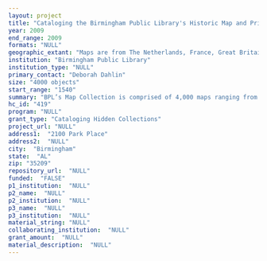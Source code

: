 ```yaml
--- 
layout: project 
title: "Cataloging the Birmingham Public Library's Historic Map and Print Collection"
year: 2009
end_range: 2009
formats: "NULL"
geographic_extant: "Maps are from The Netherlands, France, Great Britain, and the U.S. The older maps depict the New World and later maps focus on the Southeast."
institution: "Birmingham Public Library"
institution_type: "NULL"
primary_contact: "Deborah Dahlin"
size: "4000 objects"
start_range: "1540"
summary: "BPL’s Map Collection is comprised of 4,000 maps ranging from 1540 to the present. Use of the map collection has been severely limited because it is inaccessible. Of the 4,000 items in the collection, none has been cataloged. Descriptions and paper catalog cards exist for a quarter of the collection, but they are of unknown provenance or are incomplete. Though BPL has produced publications that describe parts of the collection, none are comprehensive and were developed by people with varying degrees of expertise. Further, these do not point to any catalog, rendering them useless to researchers. A map collection of this depth and importance is rare in a Southeastern public library. The Library holds original maps by Dutch cartographers Rumold Mercator (1541-1600), Willem Janszoon Blaeu (1571-1638), Sebastian Münster (1489-1552), Levinus Apollonius (16th century), Petrus Apianus (1495-1552), Pieter van der Aa (1659-1733), and Jodocus Hondius (son of Jodocus Hondius, the Elder) (1594-1629). French authors whose original maps are in the collection include Guillaume Sanson (d. 1703) and Guillaume de L'Isle (1675-1726). Original British maps in the collection are authored by Herman Moll (d. 1732) and Henry Popple (fl. 1733). Authors of original American maps in the collection include John Melish (1771-1822), Henry Schenck Tanner (1786-1858), Joseph Hutchins Colton (1800-1893), John Pinkerton (1758-1826), and Robert E. Lee (1807-1870). The history of mapmaking is reflected here."
hc_id: "419"
program: "NULL"
grant_type: "Cataloging Hidden Collections"
project_url: "NULL"
address1:  "2100 Park Place"
address2:  "NULL"
city:  "Birmingham"
state:  "AL"
zip: "35209"
repository_url:  "NULL"
funded:  "FALSE"
p1_institution:  "NULL"
p2_name:  "NULL"
p2_institution:  "NULL"
p3_name:  "NULL"
p3_institution:  "NULL"
material_string: "NULL"
collaborating_institution:  "NULL"
grant_amount:  "NULL"
material_description:  "NULL"
---
```

